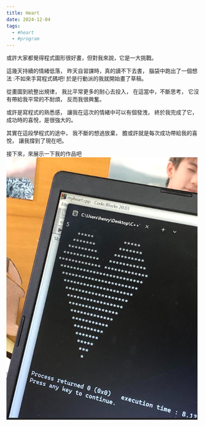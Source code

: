 ```yaml
---
title: Heart
date: 2024-12-04
tags: 
  - #heart 
  - #program
---
```

或許大家都覺得程式圖形很好畫，但對我來說，它是一大挑戰。

<!--more-->

這幾天持續的情緒低落，
昨天自習課時，真的讀不下去書，
腦袋中跑出了一個想法
:不如來手寫程式碼吧!
於是行動派的我就開始畫了草稿。

從畫圖到統整出規律，
我比平常更多的耐心去投入，
在這當中，不斷思考，
它沒有帶給我平常的不耐煩，
反而我很興奮。

或許是寫程式的熟悉感，
讓我在這次的情緒中可以有個發洩，
終於我完成了它，
成功時的喜悅，是很強大的。

其實在這段學程式的途中，
我不斷的想過放棄，
膽或許就是每次成功帶給我的喜悅，
讓我撐到了現在吧。
</br>

接下來，來展示一下我的作品吧
![heart](image.png)